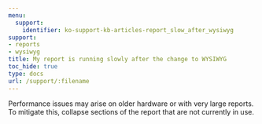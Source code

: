 ```yaml
---
menu:
  support:
    identifier: ko-support-kb-articles-report_slow_after_wysiwyg
support:
- reports
- wysiwyg
title: My report is running slowly after the change to WYSIWYG
toc_hide: true
type: docs
url: /support/:filename
---
```


Performance issues may arise on older hardware or with very large reports. To mitigate this, collapse sections of the report that are not currently in use.